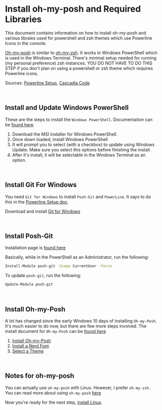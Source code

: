 # Install oh-my-posh and Required Libraries

This document contains information on how to install oh-my-posh and various libraies used for powershell and zsh themes which use Powerline Icons in the console.

[Oh-my-posh](https://ohmyposh.dev/) is similar to [oh-my-zsh](https://ohmyz.sh/). It works in Windows PowerShell which is used in the Windows Terminal. There's minimal setup needed for running (my personal preference) zsh instances. YOU DO NOT HAVE TO DO THIS STEP if you don't plan on using a powershell or zsh theme which requires Powerline icons. 

Sources: [Powerline Setup]([https://docs.microsoft.com/en-us/windows/terminal/tutorials/powerline-setup](https://learn.microsoft.com/en-us/windows/terminal/tutorials/custom-prompt-setup)), [Cascadia Code](https://github.com/microsoft/cascadia-code)

<br/>

## Install and Update Windows PowerShell

These are the steps to install the `Windows PowerShell`. Documentation can be [found here](https://learn.microsoft.com/en-us/powershell/scripting/install/installing-powershell-on-windows).

1. Download the MSI installer for Windows PowerShell. 
2. Once down loaded, install Windows PowerShell
3. It will prompt you to select (with a checkbox) to update using Windows Update. Make sure you select this options before finishing the install.
4. After it's install, it will be selectable in the Windows Terminal as an option.

<br/>

## Install Git For Windows

You need `Git for Windows` to install `Posh-Git` and `PowerLine`. It says to do this in the [Powerline Setup doc](https://docs.microsoft.com/en-us/windows/terminal/tutorials/powerline-setup). 

Download and install [Git for Windows](https://git-scm.com/downloads)

<br/>

## Install Posh-Git

Installation page is [found here](https://github.com/dahlbyk/posh-git#installation)

Basically, while in the PowerShell as an Administrator, run the following:

```sh
Install-Module posh-git -Scope CurrentUser -Force
```

To update `posh-git`, run the following:

```sh
Update-Module posh-git
```

<br/>

## Install Oh-my-Posh

A lot has changed since the early Windows 10 days of installing `Oh-my-Posh`. It's much easier to do now, but there are few more steps involved. The install document for `Oh-my-Posh` can be [found here](https://ohmyposh.dev/docs/installation/windows)

1. [Install Oh-my-Posh](https://ohmyposh.dev/docs/installation/windows)
2. [Install a Nerd Font](https://ohmyposh.dev/docs/installation/fonts).
3. [Select a Theme](https://ohmyposh.dev/docs/themes)

<br/>

## Notes for oh-my-posh

You can actually use `oh-my-posh` with Linux. However, I prefer `oh-my-zsh`. You can read more about using `oh-my-posh` [here](https://learn.microsoft.com/en-us/windows/terminal/tutorials/custom-prompt-setup#set-up-powerline-in-wsl-ubuntu)

Now you're ready for the next step, [install Linux](https://github.com/scott-knight/linux-on-windows-11/blob/main/install-linux.md).
